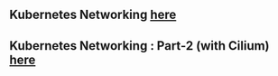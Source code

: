 


## Kubernetes Networking [here](k8s-networking/README.md)
## Kubernetes Networking : Part-2 (with Cilium) [here](k8s-networking-part2/README.md)
